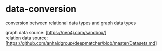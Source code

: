 # data-conversion
conversion between relational data types and graph data types

graph data source: [https://neo4j.com/sandbox/]  
relation data source: [https://github.com/anhaidgroup/deepmatcher/blob/master/Datasets.md]

